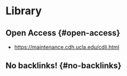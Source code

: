 # Library


## Open Access {#open-access}

-   <https://maintenance.cdh.ucla.edu/cdli.html>


## No backlinks! {#no-backlinks}
